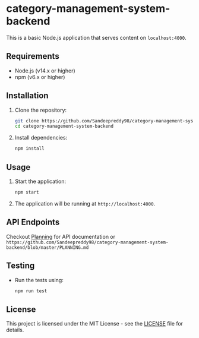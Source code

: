 # category-management-system-backend

This is a basic Node.js application that serves content on `localhost:4000`.

## Requirements

- Node.js (v14.x or higher)
- npm (v6.x or higher)

## Installation

1. Clone the repository:
    ```bash
    git clone https://github.com/Sandeepreddy98/category-management-system-backend
    cd category-management-system-backend
    ```

2. Install dependencies:
    ```bash
    npm install
    ```

## Usage

1. Start the application:
    ```bash
    npm start
    ```

2. The application will be running at `http://localhost:4000`.

## API Endpoints
Checkout [Planning](PLANNING.md) for API documentation or `https://github.com/Sandeepreddy98/category-management-system-backend/blob/master/PLANNING.md`
## Testing

- Run the tests using:
    ```bash
    npm run test
    ```

## License

This project is licensed under the MIT License - see the [LICENSE](LICENSE) file for details.
